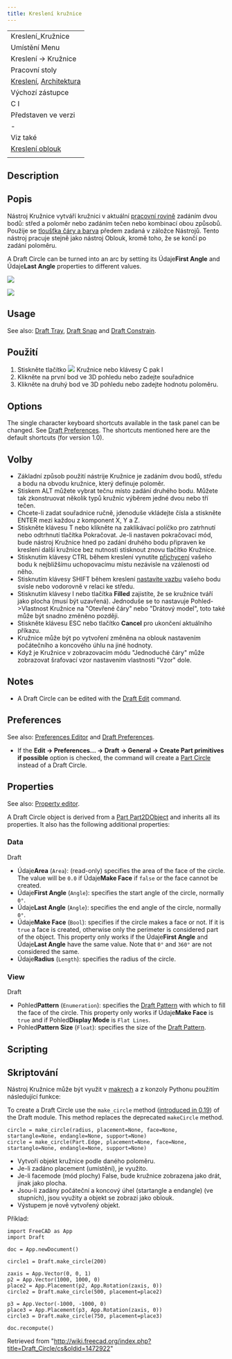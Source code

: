 ```yaml
---
title: Kreslení kružnice
---
```

|  |
| --- |
| Kreslení\_Kružnice |
| Umístění Menu |
| Kreslení -> Kružnice |
| Pracovní stoly |
| [Kreslení](/Draft_Workbench/cs "Draft Workbench/cs"), [Architektura](/Arch_Workbench/cs "Arch Workbench/cs") |
| Výchozí zástupce |
| C I |
| Představen ve verzi |
| - |
| Viz také |
| [Kreslení oblouk](/Draft_Arc/cs "Draft Arc/cs") |
|  |

## Description

## Popis

Nástroj Kružnice vytváří kružnici v aktuální [pracovní rovině](/Draft_SelectPlane/cs "Draft SelectPlane/cs") zadáním dvou bodů: střed a poloměr nebo zadáním tečen nebo kombinací obou způsobů. Použije se [tloušťka čáry a barva](/Draft_Linestyle/cs "Draft Linestyle/cs") předem zadaná v záložce Nástrojů. Tento nástroj pracuje stejně jako nástroj Oblouk, kromě toho, že se končí po zadání poloměru.

A Draft Circle can be turned into an arc by setting its Údaje**First Angle** and Údaje**Last Angle** properties to different values.

![](/images/Draft_Circle_example.jpg)

![](/images/Draft_Circle_example.jpg)

## Usage

See also: [Draft Tray](/Draft_Tray "Draft Tray"), [Draft Snap](/Draft_Snap "Draft Snap") and [Draft Constrain](/Draft_Constrain "Draft Constrain").

## Použití

1. Stiskněte tlačítko ![](/images/Draft_Circle.png) Kružnice nebo klávesy C pak I
2. Klikněte na první bod ve 3D pohledu nebo zadejte souřadnice
3. Klikněte na druhý bod ve 3D pohledu nebo zadejte hodnotu poloměru.

## Options

The single character keyboard shortcuts available in the task panel can be changed. See [Draft Preferences](/Draft_Preferences "Draft Preferences"). The shortcuts mentioned here are the default shortcuts (for version 1.0).

## Volby

* Základní způsob použití nástrije Kružnice je zadáním dvou bodů, středu a bodu na obvodu kružnice, který definuje poloměr.
* Stiskem ALT můžete vybrat tečnu místo zadání druhého bodu. Můžete tak zkonstruovat několik typů kružnic výběrem jedné dvou nebo tří tečen.
* Chcete-li zadat souřadnice ručně, jdenoduše vkládejte čísla a stiskněte ENTER mezi každou z komponent X, Y a Z.
* Stiskněte klávesu T nebo klikněte na zaklikávací políčko pro zatrhnutí nebo odtrhnutí tlačítka Pokračovat. Je-li nastaven pokračovací mód, bude nástroj Kružnice hned po zadání druhého bodu připraven ke kreslení další kružnice bez nutnosti stisknout znovu tlačítko Kružnice.
* Stisknutím klávesy CTRL během kreslení vynutíte [přichycení](/Draft_Snap "Draft Snap") vašeho bodu k nejbližšímu uchopovacímu místu nezávisle na vzálenosti od něho.
* Stisknutím klávesy SHIFT během kreslení [nastavíte vazbu](/Draft_Constrain "Draft Constrain") vašeho bodu svisle nebo vodorovně v relaci ke středu.
* Stisknutím klávesy I nebo tlačítka **Filled** zajistíte, že se kružnice tváří jako plocha (musí být uzavřená). Jednoduše se to nastavuje Pohled->Vlastnost Kružnice na "Otevřené čáry" nebo "Drátový model", toto také může být snadno změněno později.
* Stiskněte klávesu ESC nebo tlačítko **Cancel** pro ukončení aktuálního příkazu.
* Kružnice může být po vytvoření změněna na oblouk nastavením počátečního a koncového úhlu na jiné hodnoty.
* Když je Kružnice v zobrazovacím módu "Jednoduché čáry" může zobrazovat šrafovací vzor nastavením vlastnosti "Vzor" dole.

## Notes

* A Draft Circle can be edited with the [Draft Edit](/Draft_Edit "Draft Edit") command.

## Preferences

See also: [Preferences Editor](/Preferences_Editor "Preferences Editor") and [Draft Preferences](/Draft_Preferences "Draft Preferences").

* If the **Edit → Preferences... → Draft → General → Create Part primitives if possible** option is checked, the command will create a [Part Circle](/Part_Circle "Part Circle") instead of a Draft Circle.

## Properties

See also: [Property editor](/Property_editor "Property editor").

A Draft Circle object is derived from a [Part Part2DObject](/Part_Part2DObject "Part Part2DObject") and inherits all its properties. It also has the following additional properties:

### Data

Draft

* Údaje**Area** (`Area`): (read-only) specifies the area of the face of the circle. The value will be `0.0` if Údaje**Make Face** if `false` or the face cannot be created.
* Údaje**First Angle** (`Angle`): specifies the start angle of the circle, normally `0°`.
* Údaje**Last Angle** (`Angle`): specifies the end angle of the circle, normally `0°`.
* Údaje**Make Face** (`Bool`): specifies if the circle makes a face or not. If it is `true` a face is created, otherwise only the perimeter is considered part of the object. This property only works if the Údaje**First Angle** and Údaje**Last Angle** have the same value. Note that `0°` and `360°` are not considered the same.
* Údaje**Radius** (`Length`): specifies the radius of the circle.

### View

Draft

* Pohled**Pattern** (`Enumeration`): specifies the [Draft Pattern](/Draft_Pattern "Draft Pattern") with which to fill the face of the circle. This property only works if Údaje**Make Face** is `true` and if Pohled**Display Mode** is `Flat Lines`.
* Pohled**Pattern Size** (`Float`): specifies the size of the [Draft Pattern](/Draft_Pattern "Draft Pattern").

## Scripting

## Skriptování

Nástroj Kružnice může být využit v [makrech](/Macros "Macros") a z konzoly Pythonu použitím následující funkce:

To create a Draft Circle use the `make_circle` method ([introduced in 0.19](/Release_notes_0.19 "Release notes 0.19")) of the Draft module. This method replaces the deprecated `makeCircle` method.

```
circle = make_circle(radius, placement=None, face=None, startangle=None, endangle=None, support=None)
circle = make_circle(Part.Edge, placement=None, face=None, startangle=None, endangle=None, support=None)

```

* Vytvoří objekt kružnice podle daného poloměru.
* Je-li zadáno placement (umístění), je využito.
* Je-li facemode (mód plochy) False, bude kružnice zobrazena jako drát, jinak jako plocha.
* Jsou-li zadány počáteční a koncový úhel (startangle a endangle) (ve stupních), jsou využity a objekt se zobrazí jako oblouk.
* Výstupem je nově vytvořený objekt.

Příklad:

```
import FreeCAD as App
import Draft

doc = App.newDocument()

circle1 = Draft.make_circle(200)

zaxis = App.Vector(0, 0, 1)
p2 = App.Vector(1000, 1000, 0)
place2 = App.Placement(p2, App.Rotation(zaxis, 0))
circle2 = Draft.make_circle(500, placement=place2)

p3 = App.Vector(-1000, -1000, 0)
place3 = App.Placement(p3, App.Rotation(zaxis, 0))
circle3 = Draft.make_circle(750, placement=place3)

doc.recompute()

```

Retrieved from "<http://wiki.freecad.org/index.php?title=Draft_Circle/cs&oldid=1472922>"